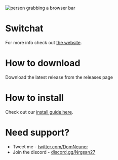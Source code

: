 ![person grabbing a browser bar](https://switchat.domneuner.com/images/undraw_browse.png)

# Switchat

For more info check out [the website](https://switchat.domneuner.com).

# How to download

Download the latest release from the releases page

# How to install

Check out our [install guide here](#).

# Need support?

* Tweet me - [twitter.com/DomNeuner](https://twitter.com/DomNeuner) 
* Join the discord - [discord.gg/Nrgsan27](https://discord.gg/Nrgsan27) 
